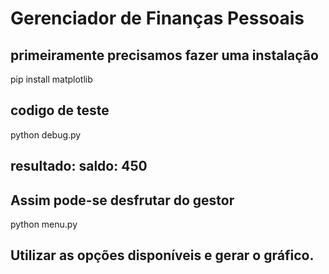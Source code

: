 # Gerenciador de Finanças Pessoais
## primeiramente precisamos fazer uma instalação 
pip install matplotlib
## codigo de teste
python debug.py
## resultado: saldo: 450 

## Assim pode-se desfrutar do gestor
python menu.py
## Utilizar as opções disponíveis e gerar o gráfico.




